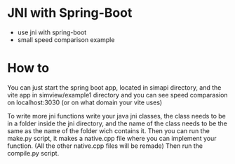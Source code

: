 
# JNI with Spring-Boot

+ use jni with spring-boot
+ small speed comparison example

# How to

You can just start the spring boot app, located in simapi directory, and the vite app in simview/example1 directory and you can see speed comparasion on localhost:3030 (or on what domain your vite uses)

To write more jni functions write your java jni classes, the class needs to be in a folder inside the jni directory, and the name of the class needs to be the same as the name of the folder wich contains it.
Then you can run the make.py script, it makes a native.cpp file where you can implement your function. (All the other native.cpp files will be remade)
Then run the compile.py script.